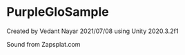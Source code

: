# PurpleGloSample
 
Created by Vedant Nayar 2021/07/08 using Unity 2020.3.2f1

Sound from Zapsplat.com
